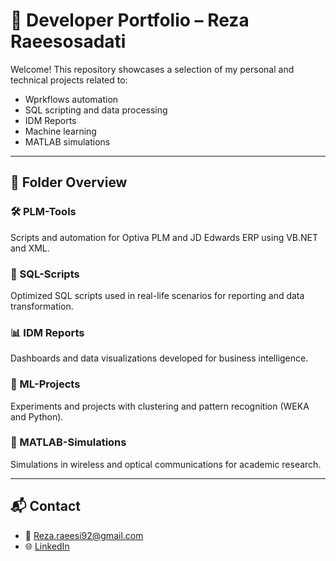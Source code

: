 # 💼 Developer Portfolio – Reza Raeesosadati

Welcome! This repository showcases a selection of my personal and technical projects related to:

- Wprkflows automation
- SQL scripting and data processing
- IDM Reports
- Machine learning
- MATLAB simulations

---

## 📁 Folder Overview

### 🛠️ PLM-Tools
Scripts and automation for Optiva PLM and JD Edwards ERP using VB.NET and XML.

### 🔧 SQL-Scripts
Optimized SQL scripts used in real-life scenarios for reporting and data transformation.

### 📊 IDM Reports
Dashboards and data visualizations developed for business intelligence.

### 🧠 ML-Projects
Experiments and projects with clustering and pattern recognition (WEKA and Python).

### 🧪 MATLAB-Simulations
Simulations in wireless and optical communications for academic research.

---

## 📬 Contact
- 📧 Reza.raeesi92@gmail.com
- 🌐 [LinkedIn](http://www.linkedin.com/in/reza-raees-96b095209)
